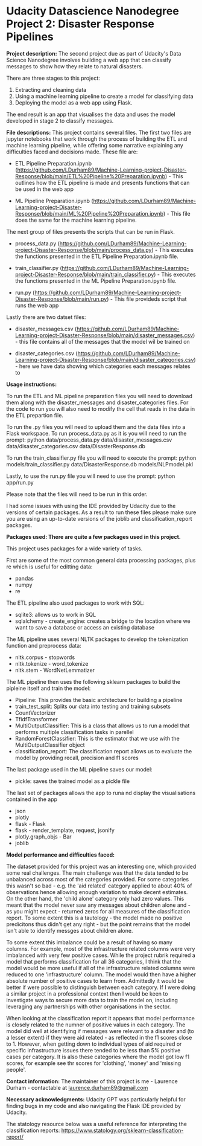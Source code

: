# Udacity Datascience Nanodegree Project 2: Disaster Response Pipelines

__Project description:__ The second project due as part of Udacity's Data Science Nanodegree involves building a web app that can classify messages to show how they relate to natural disasters.

There are three stages to this project:
1) Extracting and cleaning data
2) Using a machine learning pipeline to create a model for classifying data
3) Deploying the model as a web app using Flask.

The end result is an app that visualises the data and uses the model developed in stage 2 to classify messages.

__File descriptions:__ This project contains several files. The first two files are jupyter notebooks that work through the process of building the ETL and machine learning pipeline, while offering some narrative explaining any difficulties faced and decisions made. These file are:

- ETL Pipeline Preparation.ipynb (https://github.com/LDurham89/Machine-Learning-project-Disaster-Response/blob/main/ETL%20Pipeline%20Preparation.ipynb) - This outlines how the ETL pipeline is made and presents functions that can be used in the web app 

- ML Pipeline Preparation.ipynb (https://github.com/LDurham89/Machine-Learning-project-Disaster-Response/blob/main/ML%20Pipeline%20Preparation.ipynb) - This file does the same for the machine learning pipeline.

The next group of files presents the scripts that can be run in Flask. 

- process_data.py (https://github.com/LDurham89/Machine-Learning-project-Disaster-Response/blob/main/process_data.py) - This executes the functions presented in the ETL Pipeline Preparation.ipynb file.

- train_classifier.py (https://github.com/LDurham89/Machine-Learning-project-Disaster-Response/blob/main/train_classifier.py) - This executes the functions presented in the ML Pipeline Preparation.ipynb file.

- run.py (https://github.com/LDurham89/Machine-Learning-project-Disaster-Response/blob/main/run.py) - This file provideds script that runs the web app

Lastly there are two datset files:
- disaster_messages.csv (https://github.com/LDurham89/Machine-Learning-project-Disaster-Response/blob/main/disaster_messages.csv) - this file contains all of the messages that the model wil be trained on

- disaster_categories.csv (https://github.com/LDurham89/Machine-Learning-project-Disaster-Response/blob/main/disaster_categories.csv) - here we have data showing which categories each messages relates to

__Usage instructions:__  

To run the ETL and ML pipeline preparation files you will need to download them along with the disaster_messages and disaster_categories files.
For the code to run you will also need to modify the cell that reads in the data in the ETL prepartion file.

To run the .py files you will need to upload them and the data files into a Flask workspace.
To run process_data.py as it is you will need to run the prompt:
python data/process_data.py data/disaster_messages.csv data/disaster_categories.csv data/DisasterResponse.db

To run the train_classifier.py file you will need to execute the prompt:
python models/train_classifier.py data/DisasterResponse.db models/NLPmodel.pkl

Lastly, to use the run.py file you will need to use the prompt:
python app/run.py

Please note that the files will need to be run in this order.

I had some issues with using the IDE provided by Udacity due to the versions of certain packages. As a result to run these files please make sure you are using an up-to-date versions of the joblib and classification_report packages.


__Packages used: There are quite a few packages used in this project.__

This project uses packages for a wide variety of tasks.

First are some of the most common general data processing packages, plus re which is useful for editting data:

- pandas
- numpy
- re

The ETL pipeline also used packages to work with SQL:
- sqlite3: allows us to work in SQL
- sqlalchemy - create_engine: creates a bridge to the location where we want to save a database or access an existing database

The ML pipeline uses several NLTK packages to develop the tokenization function and preprocess data:

- nltk.corpus - stopwords
- nltk.tokenize - word_tokenize
- nltk.stem - WordNetLemmatizer

The ML pipeline then uses the following sklearn packages to build the pipleine itself and train the model:

- Pipeline: This provides the basic architecture for building a pipeline
- train_test_split: Splits our data into testing and training subsets
- CountVectorizer
- TfidfTransformer
- MultiOutputClassifier: This is a class that allows us to run a model that performs multiple classification tasks in parellel
- RandomForestClassifier: This is the estimator that we use with the MultiOutputClassifier object
- classification_report: The classification report allows us to evaluate the model by providing recall, precision and f1 scores

The last package used in the ML pipeline saves our model:

- pickle: saves the trained model as a pickle file

The last set of packages allows the app to runa nd display the visualisations contained in the app

- json
- plotly
- flask - Flask
- flask - render_template, request, jsonify
- plotly.graph_objs - Bar
- joblib

__Model performance and difficulties faced:__ 

The dataset provided for this project was an interesting one, which provided some real challenges. The main challenge was that the data tended to be unbalanced across most of the categories provided. For some categories this wasn't so bad - e.g. the 'aid related' category applied to about 40% of observations hence allowing enough variation to make decent estimates. On the other hand, the 'child alone' category only had zero values. This meant that the model never saw any messages about children alone and - as you might expect - returned zeros for all measures of the classification report. To some extent this is a tautology - the model made no positive predicitons thus didn't get any right - but the point remains that the model isn't able to identify messges about children alone. 

To some extent this imbalance could be a result of having so many columns. For example, most of the infrastructure related columns were very imbalanced with very few positive cases. While the project rubrik required a model that performs classification for all 36 categories, I think that the model would be more useful if all of the infrastructure related columns were reduced to one 'infrastructure' column. The model would then have a higher absolute number of positive cases to learn from. Admittedly it would be better if were possible to distinguish between each category. If I were doing a similar project in a professional context then I would be keen to investigate ways to secure more data to train the model on, including leveraging any partnerships with other organisations in the sector.

When looking at the classification report it appears that model performance is closely related to the numner of positive values in each category.
The model did well at identifying if messages were relevant to a disaster and (to a lesser extent) if they were aid related - as reflected in the f1 scores close to 1. However, when getting down to individual types of aid required or specific infrastructure issues there tended to be less than 5% positive cases per category. It is also these categories where the model got low f1 scores, for example see thr scores for 'clothing', 'money' and 'missing people'.


__Contact information:__ The maintainer of this project is me - Laurence Durham - contactable at laurence.durham89@gmail.com

__Necessary acknowledgments:__
Udacity GPT was particularly helpful for finding bugs in my code and also navigating the Flask IDE provided by Udacity.

The statology resource below was a useful reference for interpreting the classification reports:
https://www.statology.org/sklearn-classification-report/


